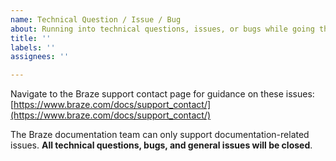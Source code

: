 ```yaml
---
name: Technical Question / Issue / Bug
about: Running into technical questions, issues, or bugs while going through our documentation?
title: ''
labels: ''
assignees: ''

---
```


Navigate to the Braze support contact page for guidance on these issues: [https://www.braze.com/docs/support_contact/](https://www.braze.com/docs/support_contact/)

The Braze documentation team can only support documentation-related issues. 
__All technical questions, bugs, and general issues will be closed__.

